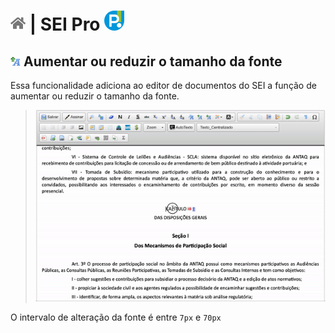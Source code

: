 # [![Home](../img/home.png)](../) |  SEI Pro ![Icone](../img/icon-32.png)

## ![Aumentar fonte](../img/icon-aumentarfonte.png) Aumentar ou reduzir o tamanho da fonte

Essa funcionalidade adiciona ao editor de documentos do SEI a função de aumentar ou reduzir o tamanho da fonte.

> ![Aumentar fonte](../img/tela-aumentarfonte.gif) 

O intervalo de alteração da fonte é entre `7px` e `70px`
